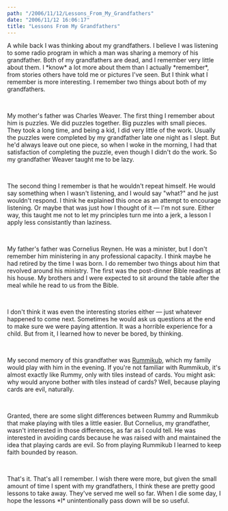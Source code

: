 ```yaml
---
path: "/2006/11/12/Lessons_From_My_Grandfathers" 
date: "2006/11/12 16:06:17" 
title: "Lessons From My Grandfathers" 
---
```

<p>A while back I was thinking about my grandfathers. I believe I was listening to some radio program in which a man was sharing a memory of his grandfather. Both of my grandfathers are dead, and I remember very little about them. I *know* a lot more about them than I actually *remember*, from stories others have told me or pictures I've seen. But I think what I remember is more interesting. I remember two things about both of my grandfathers.</p><br><p>My mother's father was Charles Weaver. The first thing I remember about him is puzzles. We did puzzles together. Big puzzles with small pieces. They took a long time, and being a kid, I did very little of the work. Usually the puzzles were completed by my grandfather late one night as I slept. But he'd always leave out one piece, so when I woke in the morning, I had that satisfaction of completing the puzzle, even though I didn't do the work. So my grandfather Weaver taught me to be lazy.</p><br><p>The second thing I remember is that he wouldn't repeat himself. He would say something when I wasn't listening, and I would say "what?" and he just wouldn't respond. I think he explained this once as an attempt to encourage listening. Or maybe that was just how I thought of it &#8212; I'm not sure. Either way, this taught me not to let my principles turn me into a jerk, a lesson I apply less consistantly than laziness.</p><br><p>My father's father was Cornelius Reynen. He was a minister, but I don't remember him ministering in any professional capacity. I think maybe he had retired by the time I was born. I do remember two things about him that revolved around his ministry. The first was the post-dinner Bible readings at his house. My brothers and I were expected to sit around the table after the meal while he read to us from the Bible.</p><br><p>I don't think it was even the interesting stories either &#8212; just whatever happened to come next. Sometimes he would ask us questions at the end to make sure we were paying attention. It was a horrible experience for a child. But from it, I learned how to never be bored, by thinking.</p><br><p>My second memory of this grandfather was <a href="http://en.wikipedia.org/wiki/Rummikub">Rummikub</a>, which my family would play with him in the evening. If you're not familiar with Rummikub, it's almost exactly like Rummy, only with tiles instead of cards. You might ask: why would anyone bother with tiles instead of cards? Well, because playing cards are evil, naturally.</p><br><p>Granted, there are some slight differences between Rummy and Rummikub that make playing with tiles a little easier. But Cornelius, my grandfather, wasn't interested in those differences, as far as I could tell. He was interested in avoiding cards because he was raised with and maintained the idea that playing cards are evil. So from playing Rummikub I learned to keep faith bounded by reason.</p><br><p>That's it. That's all I remember. I wish there were more, but given the small amount of time I spent with my grandfathers, I think these are pretty good lessons to take away. They've served me well so far. When I die some day, I hope the lessons *I* unintentionally pass down will be so useful.</p>